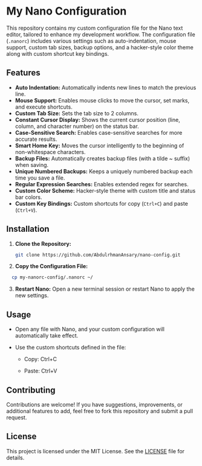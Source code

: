 # My Nano Configuration

This repository contains my custom configuration file for the Nano text editor, tailored to enhance my development workflow. The configuration file (`.nanorc`) includes various settings such as auto-indentation, mouse support, custom tab sizes, backup options, and a hacker-style color theme along with custom shortcut key bindings.

## Features

- **Auto Indentation:** Automatically indents new lines to match the previous line.
- **Mouse Support:** Enables mouse clicks to move the cursor, set marks, and execute shortcuts.
- **Custom Tab Size:** Sets the tab size to 2 columns.
- **Constant Cursor Display:** Shows the current cursor position (line, column, and character number) on the status bar.
- **Case-Sensitive Search:** Enables case-sensitive searches for more accurate results.
- **Smart Home Key:** Moves the cursor intelligently to the beginning of non-whitespace characters.
- **Backup Files:** Automatically creates backup files (with a tilde ~ suffix) when saving.
- **Unique Numbered Backups:** Keeps a uniquely numbered backup each time you save a file.
- **Regular Expression Searches:** Enables extended regex for searches.
- **Custom Color Scheme:** Hacker-style theme with custom title and status bar colors.
- **Custom Key Bindings:** Custom shortcuts for copy (`Ctrl+C`) and paste (`Ctrl+V`).

## Installation

1. **Clone the Repository:**
   ```bash
   git clone https://github.com/AbdulrhmanAnsary/nano-config.git
   ```

2. **Copy the Configuration File:**
  ```bash
    cp my-nanorc-config/.nanorc ~/
  ```

3. **Restart Nano:**
Open a new terminal session or restart Nano to apply the new settings.

## Usage

- Open any file with Nano, and your custom configuration will automatically take effect.

- Use the custom shortcuts defined in the file:

  - Copy: Ctrl+C

  - Paste: Ctrl+V

## Contributing

Contributions are welcome! If you have suggestions, improvements, or additional features to add, feel free to fork this repository and submit a pull request.

## License

This project is licensed under the MIT License. See the [LICENSE](/LICENSE) file for details.